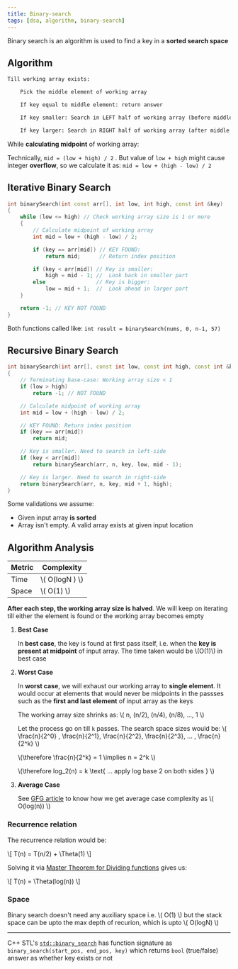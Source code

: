 ```yaml
---
title: Binary-search
tags: [dsa, algorithm, binary-search]
---
```


Binary search is an algorithm is used to find a key in a **sorted search space**

## Algorithm

```txt
Till working array exists:

    Pick the middle element of working array

    If key equal to middle element: return answer

    If key smaller: Search in LEFT half of working array (before middle element)

    If key larger: Search in RIGHT half of working array (after middle element)

```

While **calculating midpoint** of working array:

Technically, `mid = (low + high) / 2` . But value of `low + high` might cause integer **overflow**, so we calculate it as: `mid = low + (high - low) / 2`

## Iterative Binary Search

```cpp
int binarySearch(int const arr[], int low, int high, const int &key)
{
    while (low <= high) // Check working array size is 1 or more
    {
        // Calculate midpoint of working array
        int mid = low + (high - low) / 2;

        if (key == arr[mid]) // KEY FOUND:
            return mid;      // Return index position

        if (key < arr[mid]) // Key is smaller:
            high = mid - 1; //  Look back in smaller part
        else                // Key is bigger:
            low = mid + 1;  //  Look ahead in larger part
    }

    return -1; // KEY NOT FOUND
}
```

Both functions called like: `int result = binarySearch(nums, 0, n-1, 57)`

## Recursive Binary Search

```cpp
int binarySearch(int arr[], const int low, const int high, const int &key)
{
    // Terminating base-case: Working array size < 1
    if (low > high)
        return -1; // NOT FOUND

    // Calculate midpoint of working array
    int mid = low + (high - low) / 2;

    // KEY FOUND: Return index position
    if (key == arr[mid])
        return mid;

    // Key is smaller. Need to search in left-side
    if (key < arr[mid])
        return binarySearch(arr, n, key, low, mid - 1);

    // Key is larger. Need to search in right-side
    return binarySearch(arr, n, key, mid + 1, high);
}
```

Some validations we assume:

- Given input array **is sorted**
- Array isn't empty. A valid array exists at given input location

## Algorithm Analysis

| Metric | Complexity       |
| ------ | ---------------- |
| Time   | \\( O(logN ) \\) |
| Space  | \\( O(1) \\)     |

**After each step, the working array size is halved**. We will keep on iterating till either the element is found or the working array becomes empty

1. **Best Case**

   In **best case**, the key is found at first pass itself, i.e. when the **key is present at midpoint** of input array. The time taken would be \\(O(1)\\) in best case

2. **Worst Case**

   In **worst case**, we will exhaust our working array to **single element**. It would occur at elements that would never be midpoints in the passses such as the **first and last element** of input array as the keys

   The working array size shrinks as: \\( n, (n/2), (n/4), (n/8), ..., 1 \\)

   Let the process go on till `k` passes. The search space sizes would be: \\( \frac{n}{2^0} , \frac{n}{2^1}, \frac{n}{2^2}, \frac{n}{2^3}, ... , \frac{n}{2^k} \\)

   \\(\therefore \frac{n}{2^k} = 1 \implies n = 2^k \\)

   \\(\therefore log_2(n) = k \text{ ... apply log base 2 on both sides } \\)

3. **Average Case**

   See [GFG article](https://www.geeksforgeeks.org/complexity-analysis-of-binary-search/) to know how we get average case complexity as \\( O(log(n)) \\)

### Recurrence relation

The recurrence relation would be:

\\[ T(n) = T(n/2) + \Theta(1) \\]

Solving it via [Master Theorem for Dividing functions](/code-journal/dsa/dsa/recurrence-master-thm#master-theorem-for-evaluating-dividing-functions) gives us:

\\[ T(n) = \Theta(log(n)) \\]

### Space

Binary search doesn't need any auxiliary space i.e. \\( O(1) \\) but the stack space can be upto the max depth of recurion, which is upto \\( O(logN) \\)

---

C++ STL's [`std::binary_search`](https://en.cppreference.com/w/cpp/algorithm/binary_search) has function signature as `binary_search(start_pos, end_pos, key)` which returns `bool` (true/false) answer as whether key exists or not

